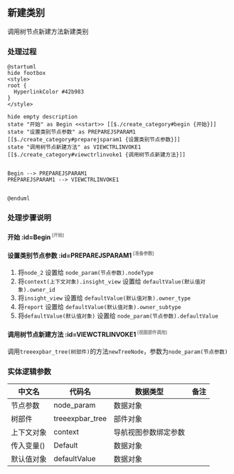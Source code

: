 ## 新建类别 <!-- {docsify-ignore-all} -->

   调用树节点新建方法新建类别

### 处理过程

```plantuml
@startuml
hide footbox
<style>
root {
  HyperlinkColor #42b983
}
</style>

hide empty description
state "开始" as Begin <<start>> [[$./create_category#begin {开始}]]
state "设置类别节点参数" as PREPAREJSPARAM1  [[$./create_category#preparejsparam1 {设置类别节点参数}]]
state "调用树节点新建方法" as VIEWCTRLINVOKE1  [[$./create_category#viewctrlinvoke1 {调用树节点新建方法}]]


Begin --> PREPAREJSPARAM1
PREPAREJSPARAM1 --> VIEWCTRLINVOKE1


@enduml
```


### 处理步骤说明

#### 开始 :id=Begin<sup class="footnote-symbol"> <font color=gray size=1>[开始]</font></sup>




#### 设置类别节点参数 :id=PREPAREJSPARAM1<sup class="footnote-symbol"> <font color=gray size=1>[准备参数]</font></sup>



1. 将`node_2` 设置给  `node_param(节点参数).nodeType`
2. 将`context(上下文对象).insight_view` 设置给  `defaultValue(默认值对象).owner_id`
3. 将`insight_view` 设置给  `defaultValue(默认值对象).owner_type`
4. 将`report` 设置给  `defaultValue(默认值对象).owner_subtype`
5. 将`defaultValue(默认值对象)` 设置给  `node_param(节点参数).defaultValue`

#### 调用树节点新建方法 :id=VIEWCTRLINVOKE1<sup class="footnote-symbol"> <font color=gray size=1>[视图部件调用]</font></sup>



调用`treeexpbar_tree(树部件)`的方法`newTreeNode`，参数为`node_param(节点参数)`


### 实体逻辑参数

|    中文名   |    代码名    |  数据类型      |备注 |
| --------| --------| --------  | --------   |
|节点参数|node_param|数据对象||
|树部件|treeexpbar_tree|部件对象||
|上下文对象|context|导航视图参数绑定参数||
|传入变量(<i class="fa fa-check"/></i>)|Default|数据对象||
|默认值对象|defaultValue|数据对象||

